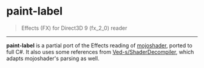 # paint-label

> Effects (FX) for Direct3D 9 (fx_2_0) reader

---

**paint-label** is a partial port of the Effects reading of [mojoshader](https://github.com/icculus/mojoshader), ported to full C#. It also uses some references from [Ved-s/ShaderDecompiler](https://github.com/Ved-s/ShaderDecompiler), which adapts mojoshader's parsing as well.
